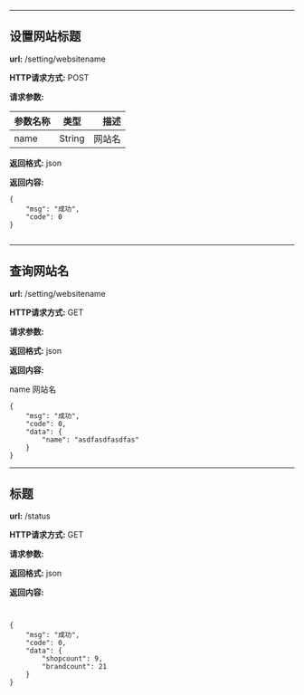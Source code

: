 
-------


## 设置网站标题

**url:** /setting/websitename

**HTTP请求方式:** POST

**请求参数:**

参数名称|类型|描述
---|:--:|---:
name|String|网站名

**返回格式:** json

**返回内容:**
```
{
    "msg": "成功",
    "code": 0
}


```


-------


## 查询网站名

**url:** /setting/websitename

**HTTP请求方式:** GET

**请求参数:**


**返回格式:** json

**返回内容:**

name 网站名
```
{
    "msg": "成功",
    "code": 0,
    "data": {
        "name": "asdfasdfasdfas"
    }
}

```


-------


## 标题

**url:** /status

**HTTP请求方式:** GET

**请求参数:**


**返回格式:** json

**返回内容:**
```


{
    "msg": "成功",
    "code": 0,
    "data": {
        "shopcount": 9,
        "brandcount": 21
    }
}

```
